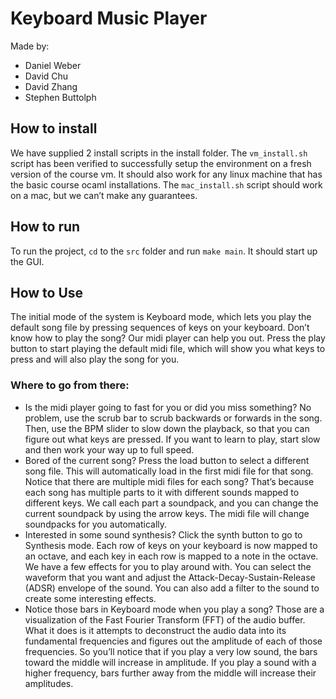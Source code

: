 # Keyboard Music Player

Made by:

- Daniel Weber
- David Chu
- David Zhang
- Stephen Buttolph

## How to install

We have supplied 2 install scripts in the install folder. The `vm_install.sh` script has been verified to successfully setup the environment on a fresh version of the course vm. It should also work for any linux machine that has the basic course ocaml installations. The `mac_install.sh` script should work on a mac, but we can’t make any guarantees.

## How to run

To run the project, `cd` to the `src` folder and run `make main`. It should start up the GUI.

## How to Use

The initial mode of the system is Keyboard mode, which lets you play the default song file by pressing sequences of keys on your keyboard. 
Don’t know how to play the song? Our midi player can help you out. Press the play button to start playing the default midi file, which will show you what keys to press and will also play the song for you.

### Where to go from there:

- Is the midi player going to fast for you or did you miss something? No problem, use the scrub bar to scrub backwards or forwards in the song. Then, use the BPM slider to slow down the playback, so that you can figure out what keys are pressed. If you want to learn to play, start slow and then work your way up to full speed.
- Bored of the current song? Press the load button to select a different song file. This will automatically load in the first midi file for that song. Notice that there are multiple midi files for each song? That’s because each song has multiple parts to it with different sounds mapped to different keys. We call each part a soundpack, and you can change the current soundpack by using the arrow keys. The midi file will change soundpacks for you automatically.
- Interested in some sound synthesis? Click the synth button to go to Synthesis mode. Each row of keys on your keyboard is now mapped to an octave, and each key in each row is mapped to a note in the octave. We have a few effects for you to play around with. You can select the waveform that you want and adjust the Attack-Decay-Sustain-Release (ADSR) envelope of the sound. You can also add a filter to the sound to create some interesting effects.
- Notice those bars in Keyboard mode when you play a song? Those are a visualization of the Fast Fourier Transform (FFT) of the audio buffer. What it does is it attempts to deconstruct the audio data into its fundamental frequencies and figures out the amplitude of each of those frequencies. So you’ll notice that if you play a very low sound, the bars toward the middle will increase in amplitude. If you play a sound with a higher frequency, bars further away from the middle will increase their amplitudes.
